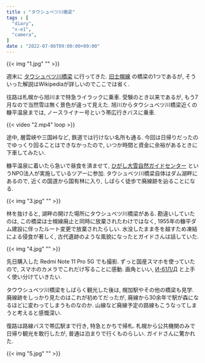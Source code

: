 ```yaml
---
title : "タウシュベツ川橋梁"
tags : [
  "diary",
  "x-e1",
  "camera",
]
date : "2022-07-06T09:00:00+09:00"
---
```


{{< img "1.jpg" "" >}}

週末に [タウシュベツ川橋梁](https://ja.wikipedia.org/wiki/タウシュベツ川橋梁) に行ってきた.
[旧士幌線](https://ja.wikipedia.org/wiki/士幌線)
の橋梁の1つであるが,
そういった解説はWikipediaが詳しいのでここでは省く.

往路は札幌から旭川まで特急ライラックに乗車.
受験のとき以来であるが,
もう7月なので当然雪は無く景色が違って見えた.
旭川からタウシュベツ川橋梁近くの糠平温泉までは,
ノースライナー号という帯広行きバスに乗車.

{{< video "2.mp4" loop >}}

途中, 層雲峡や三国峠など,
鉄道では行けない名所も通る.
今回は日帰りだったのでゆっくり回ることはできなかったので,
いつか時間と資金に余裕があるときに下車してみたい.

糠平温泉に着いたら急いで昼食を済ませて,
[ひがし大雪自然ガイドセンター](http://www.guidecentre.jp/pg273.html)
というNPO法人が実施しているツアーに参加.
タウシュベツ川橋梁自体はダム湖畔にあるので,
近くの国道から国有林に入り,
しばらく徒歩で廃線跡を辿ることになる.

{{< img "3.jpg" "" >}}

林を抜けると,
湖畔の開けた場所にタウシュベツ川橋梁がある.
勘違いしていたのは,
この橋梁は士幌線廃止と同時に放棄されたわけではなく,
1955年の糠平ダム建設に伴ったルート変更で放棄されたらしい.
水没したまま冬を越すため凍結による侵食が著しく,
古代遺跡のような風貌になったとガイドさんは話していた.

{{< img "4.jpg" "" >}}

先日購入した Redmi Note 11 Pro 5G でも撮影.
ずっと国産スマホを使っていたので,
スマホのカメラでこれだけ写ることに感動.
画角といい,
[И-61Л/Д](/blog/camera/2021/#2月-2次試験北大受験)
と上手く使い分けていきたい.

タウウシュベツ川橋梁をしばらく観光した後は,
幌加駅やその他の橋梁も見学.
廃線跡をしっかり見たのはこれが初めてだったが,
廃線から30余年で駅が森になるほどに変わってしまうものなのか.
山線など廃線予定の路線もこうなってしまうと考えると感慨深い.

復路は路線バスで帯広駅まで行き,
特急とかちで帰札.
札幌から公共機関のみで日帰り観光を敢行したが,
普通は泊まりで行くものらしい.
ガイドさんに驚かれた.

{{< img "5.jpg" "" >}}
